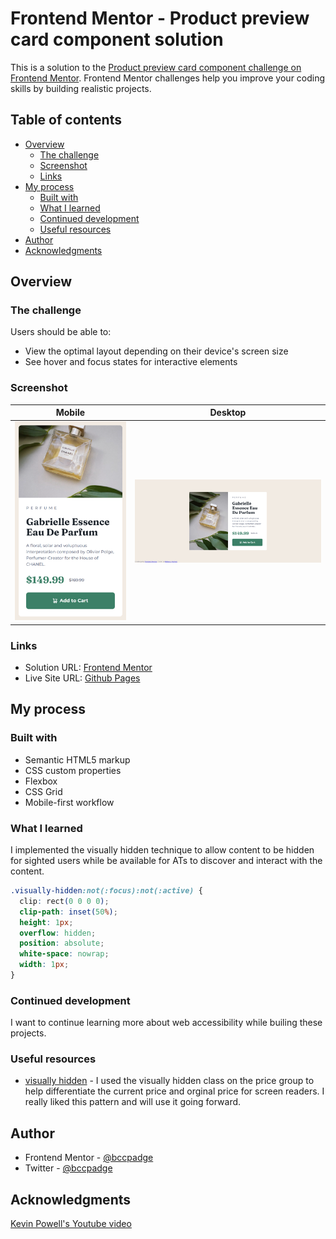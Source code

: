 # Frontend Mentor - Product preview card component solution

This is a solution to the [Product preview card component challenge on Frontend Mentor](https://www.frontendmentor.io/challenges/product-preview-card-component-GO7UmttRfa). Frontend Mentor challenges help you improve your coding skills by building realistic projects.

## Table of contents

- [Overview](#overview)
  - [The challenge](#the-challenge)
  - [Screenshot](#screenshot)
  - [Links](#links)
- [My process](#my-process)
  - [Built with](#built-with)
  - [What I learned](#what-i-learned)
  - [Continued development](#continued-development)
  - [Useful resources](#useful-resources)
- [Author](#author)
- [Acknowledgments](#acknowledgments)

## Overview

### The challenge

Users should be able to:

- View the optimal layout depending on their device's screen size
- See hover and focus states for interactive elements

### Screenshot

| Mobile                                 | Desktop                                 |
| -------------------------------------- | --------------------------------------- |
| ![](./mobile-product-preview-card.png) | ![](./desktop-product-preview-card.png) |

### Links

- Solution URL: [Frontend Mentor](https://www.frontendmentor.io/solutions/product-preview-card-component-using-flexbox-and-css-grid-L-BFNj7CL7)
- Live Site URL: [Github Pages](https://bccpadge.github.io/product-preview-card-component/)

## My process

### Built with

- Semantic HTML5 markup
- CSS custom properties
- Flexbox
- CSS Grid
- Mobile-first workflow

### What I learned

I implemented the visually hidden technique to allow content to be hidden for sighted users while be available for ATs to discover and interact with the content.

```css
.visually-hidden:not(:focus):not(:active) {
  clip: rect(0 0 0 0);
  clip-path: inset(50%);
  height: 1px;
  overflow: hidden;
  position: absolute;
  white-space: nowrap;
  width: 1px;
}
```

### Continued development

I want to continue learning more about web accessibility while builing these projects.

### Useful resources

- [visually hidden](https://www.scottohara.me/blog/2017/04/14/inclusively-hidden.html) - I used the visually hidden class on the price group to help differentiate the current price and orginal price for screen readers. I really liked this pattern and will use it going forward.

## Author

- Frontend Mentor - [@bccpadge](https://www.frontendmentor.io/profile/bccpadge)
- Twitter - [@bccpadge](https://www.twitter.com/bccpadge)

## Acknowledgments

[Kevin Powell's Youtube video](https://www.youtube.com/watch?v=B2WL6KkqhLQ)
